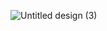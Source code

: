 ![Untitled design (3)](https://github.com/prakharsdev/YouTube_Ad_Revenue_Optimization/assets/26145700/e528be28-1317-4d94-89df-d546117dae09)
